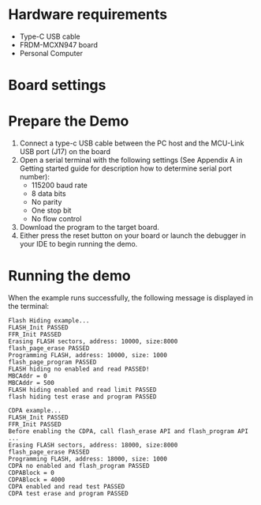 Hardware requirements
=====================
- Type-C USB cable
- FRDM-MCXN947 board
- Personal Computer

Board settings
============

Prepare the Demo
===============
1.  Connect a type-c USB cable between the PC host and the MCU-Link USB port (J17) on the board
2.  Open a serial terminal with the following settings (See Appendix A in Getting started guide for description how to determine serial port number):
    - 115200 baud rate
    - 8 data bits
    - No parity
    - One stop bit
    - No flow control
3.  Download the program to the target board.
4.  Either press the reset button on your board or launch the debugger in your IDE to begin running the demo.

Running the demo
================

When the example runs successfully, the following message is displayed in the terminal:

```
Flash Hiding example...
FLASH_Init PASSED
FFR_Init PASSED
Erasing FLASH sectors, address: 10000, size:8000
flash_page_erase PASSED
Programming FLASH, address: 10000, size: 1000
flash_page_program PASSED
FLASH hiding no enabled and read PASSED!
MBCAddr = 0
MBCAddr = 500
FLASH hiding enabled and read limit PASSED
flash hiding test erase and program PASSED

CDPA example...
FLASH_Init PASSED
FFR_Init PASSED
Before enabling the CDPA, call flash_erase API and flash_program API ...
Erasing FLASH sectors, address: 18000, size:8000
flash_page_erase PASSED
Programming FLASH, address: 18000, size: 1000
CDPA no enabled and flash_program PASSED
CDPABlock = 0
CDPABlock = 4000
CDPA enabled and read test PASSED
CDPA test erase and program PASSED
```

